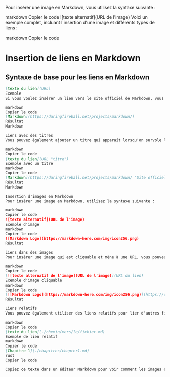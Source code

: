 Pour insérer une image en Markdown, vous utilisez la syntaxe suivante :

markdown
Copier le code
![texte alternatif](URL de l'image)
Voici un exemple complet, incluant l'insertion d'une image et différents types de liens :

markdown
Copier le code
# Insertion de liens en Markdown

## Syntaxe de base pour les liens en Markdown

```markdown
[texte du lien](URL)
Exemple
Si vous voulez insérer un lien vers le site officiel de Markdown, vous écririez :

markdown
Copier le code
[Markdown](https://daringfireball.net/projects/markdown/)
Résultat
Markdown

Liens avec des titres
Vous pouvez également ajouter un titre qui apparaît lorsqu'on survole le lien avec la souris :

markdown
Copier le code
[texte du lien](URL "titre")
Exemple avec un titre
markdown
Copier le code
[Markdown](https://daringfireball.net/projects/markdown/ "Site officiel de Markdown")
Résultat
Markdown

Insertion d'images en Markdown
Pour insérer une image en Markdown, utilisez la syntaxe suivante :

markdown
Copier le code
![texte alternatif](URL de l'image)
Exemple d'image
markdown
Copier le code
![Markdown Logo](https://markdown-here.com/img/icon256.png)
Résultat

Liens dans des images
Pour insérer une image qui est cliquable et mène à une URL, vous pouvez imbriquer la syntaxe des images et des liens :

markdown
Copier le code
[![texte alternatif de l'image](URL de l'image)](URL du lien)
Exemple d'image cliquable
markdown
Copier le code
[![Markdown Logo](https://markdown-here.com/img/icon256.png)](https://daringfireball.net/projects/markdown/)
Résultat

Liens relatifs
Vous pouvez également utiliser des liens relatifs pour lier d'autres fichiers dans le même dépôt ou répertoire :

markdown
Copier le code
[texte du lien](./chemin/vers/le/fichier.md)
Exemple de lien relatif
markdown
Copier le code
[Chapitre 1](./chapitres/chapter1.md)
rust
Copier le code

Copiez ce texte dans un éditeur Markdown pour voir comment les images et les liens s'affichent et fonctionnent.